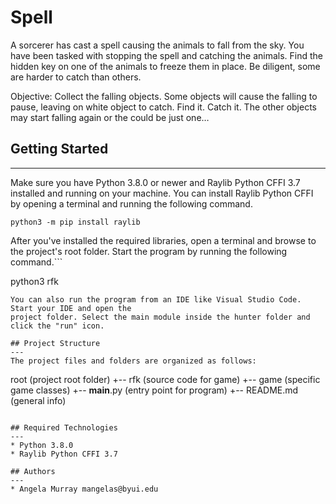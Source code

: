 # Spell
A sorcerer has cast a spell causing the animals to fall from the sky. You have been tasked with stopping the spell and catching the animals. Find the hidden key on one of the animals to freeze them in place. Be diligent, some are harder to catch than others. 

Objective:
Collect the falling objects. Some objects will cause the falling to pause, leaving on white object to catch. Find it. Catch it. The other objects may start falling again or the could be just one…


## Getting Started
---
Make sure you have Python 3.8.0 or newer and Raylib Python CFFI 3.7 installed and running on your machine. You can install Raylib Python CFFI by opening a terminal and running the following command.
```
python3 -m pip install raylib
```
After you've installed the required libraries, open a terminal and browse to the project's root folder. Start the program by running the following command.```

python3 rfk 
```
You can also run the program from an IDE like Visual Studio Code. Start your IDE and open the 
project folder. Select the main module inside the hunter folder and click the "run" icon.

## Project Structure
---
The project files and folders are organized as follows:
```
root                    (project root folder)
+-- rfk                 (source code for game)
  +-- game              (specific game classes)
  +-- __main__.py       (entry point for program)
+-- README.md           (general info)
```

## Required Technologies
---
* Python 3.8.0
* Raylib Python CFFI 3.7

## Authors
---
* Angela Murray mangelas@byui.edu
